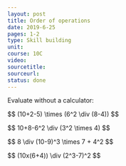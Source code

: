 ```yaml
---
layout: post
title: Order of operations
date: 2019-6-25
pages: 1-2
type: Skill building
unit:
course: 10C
video:
sourcetitle:
sourceurl:
status: done
---
```

<p>Evaluate without a calculator:</p>
<p>$$ (10+2-5) \times (6^2 \div (8-4)) $$</p>
<p>$$ 10+8-6^2 \div (3^2 \times 4) $$</p>
<p>$$ 8 \div (10-9)^3 \times 7 + 4^2 $$</p>
<p>$$ (10x(6+4)) \div (2^3-7)^2 $$</p>
